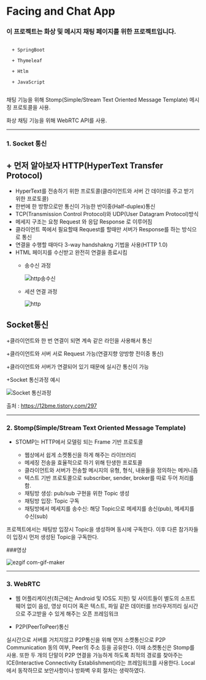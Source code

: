 # Facing and Chat App

### 이 프로젝트는 화상 및 메시지 채팅 페이지를 위한 프로젝트입니다.
```

  + SpringBoot
  
  + Thymeleaf
  
  + Htlm
  
  + JavaScript
  
```

채팅 기능을 위해 Stomp(Simple/Stream Text Oriented Message Template) 메시징 프로토콜을 사용.

화상 채팅 기능을 위해 WebRTC API를 사용.

-------------------------------------------------------------------------------

### 1. Socket 통신


## + 먼저 알아보자 HTTP(HyperText Transfer Protocol) 

  + HyperText를 전송하기 위한 프로토콜(클라이언트와 서버 간 데이터를 주고 받기 위한 프로토콜)
  + 한번에 한 방향으로만 통신이 가능한 반이중(Half-duplex)통신
  + TCP(Transmission Control Protocol)와 UDP(User Datagram Protocol)방식
  + 메세지 구조는 요청 Request 와 응답 Response 로 이루어짐
  + 클라이언트 쪽에서 필요할때 Request를 할때만 서버가 Response를 하는 방식으로 통신
  + 연결을 수행할 때마다 3-way handshakng 기법을 사용(HTTP 1.0)
  + HTML 페이지를 수신받고 완전히 연결을 종료시킴
    + 송수신 과정
    
      ![http송수신](https://user-images.githubusercontent.com/48385816/135965726-bafd7a6f-d374-458d-a64a-6aec0b8937cc.png)
    
    + 세션 연결 과정
    
     
      ![http](https://user-images.githubusercontent.com/48385816/135966281-6eeb731a-69f9-40ab-9a93-38e6de5c4bcf.png)

  
  
  

## Socket통신

+클라이언트와 한 번 연결이 되면 계속 같은 라인을 사용해서 통신

+클라이언트와 서버 서로 Request 가능(연결지향 양방향 전이중 통신)

+클라이언트와 서버가 연결되어 있기 때문에 실시간 통신이 가능
  
  +Socket 통신과정 예시
    
   ![Socket 통신과정](https://user-images.githubusercontent.com/48385816/135966108-ea5f3ef3-4ee1-4533-8c46-1e7045e7f91b.png)

출처 : https://12bme.tistory.com/297

--------------------------------------------------------------------

### 2. Stomp(Simple/Stream Text Oriented Message Template)

+ STOMP는 HTTP에서 모델링 되는 Frame 기반 프로토콜

  + 웹상에서 쉽게 소켓통신을 하게 해주는 라이브러리
  + 메세징 전송을 효율적으로 하기 위해 탄생한 프로토콜
  + 클라이언트와 서버가 전송할 메시지의 유형, 형식, 내용들을 정의하는 메커니즘
  + 텍스트 기반 프로토콜으로 subscriber, sender, broker를 따로 두어 처리를 함.
  + 채팅방 생성: pub/sub 구현을 위한 Topic 생성
  + 채팅방 입장: Topic 구독
  + 채팅방에서 메세지를 송수신: 해당 Topic으로 메세지를 송신(pub), 메세지를 수신(sub)

 프로젝트에서는 채팅방 입장시 Topic을 생성하며 동시에 구독한다. 이후 다른 참가자들이 입장시 먼저 생성된 Topic을 구독한다.
 
 ###영상
  
  ![ezgif com-gif-maker](https://user-images.githubusercontent.com/48385816/135970023-5b6579f3-3a02-4bdc-b74d-1541e31d1f8d.gif)
  
------------------------------------------------------------------------------------

### 3. WebRTC

+ 웹 어플리케이션(최근에는 Android 및 IOS도 지원) 및 사이트들이 별도의 소프트웨어 없이 음성,
  영상 미디어 혹은 텍스트, 파일 같은 데이터를 브라우저끼리 실시간으로 주고받을 수 있게 해주는 오픈 프레임워크

+ P2P(PeerToPeer)통신

실시간으로 서버를 거치지않고 P2P통신을 위해 먼저 소켓통신으로 P2P Communication 동의 여부, Peer의 주소 등을 공유한다.
이때 소켓통신은 Stomp를 사용. 또한 두 개의 단말이 P2P 연결을 가능하게 하도록 최적의 경로를 찾아주는 ICE(Interactive Connectivity Establishment)라는 프레임워크를 사용한다.
 Local에서 동작하므로 보안사항이나 방화벽 우회 절차는 생략하였다.
